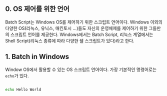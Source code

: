 
## 0. OS 제어를 위한 언어

Batch Script는 Windows OS를 제어하기 위한 스크립트 언어이다. Windows 이외의 다양한 OS(리눅스, 유닉스, 매킨토시 ...)들도 자신의 운영체제를 제어하기 위한 그들만의 스크립트 언어를 제공한다. Windows에서는 Batch Script, 리눅스 계열에서는 Shell Script(리눅스 종류에 따라 다양한 쉘 스크립트가 있다)라고 한다.


## 1. Batch in Windows

Window OS에서 활용할 수 있는 OS 스크립트 언어이다. 가장 기본적인 명령어로는 `echo`가 있다.

``` bash

echo Hello World

```





